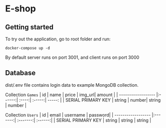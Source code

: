 # E-shop
## Getting started
To try out the application, go to root folder and run:
```
docker-compose up -d
```
By default server runs on port 3001, and client runs on port 3000
## Database
dist/.env file contains login data to example MongoDB collection.

Collection ```Games```
| id                 | name   | price | img_url| amount |
| ------------------ |:------:| :----:| :-----:| -----: |
| SERIAL PRIMARY KEY | string | number| string | number |

Collection ```Users```
| id                 | email   | username | password|
| ------------------ |:-------:| :-------:| :------:|
| SERIAL PRIMARY KEY | string  | string   | string  |
